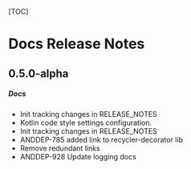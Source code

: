 [TOC]
# Docs Release Notes
## 0.5.0-alpha
##### Docs
* Init tracking changes in RELEASE_NOTES
* Kotlin code style settings configuration.
* Init tracking changes in RELEASE_NOTES
* ANDDEP-785 added link to recycler-decorator lib
* Remove redundant links
* ANDDEP-928 Update logging docs